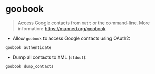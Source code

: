 # goobook

> Access Google contacts from `mutt` or the command-line.
> More information: <https://manned.org/goobook>

- Allow `goobook` to access Google contacts using OAuth2:

`goobook authenticate`

- Dump all contacts to XML (`stdout`):

`goobook dump_contacts`
